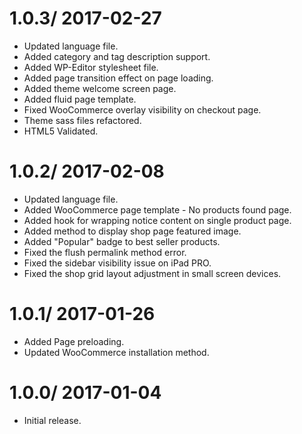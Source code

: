 # 1.0.3/ 2017-02-27

  * Updated language file.
  * Added category and tag description support.
  * Added WP-Editor stylesheet file.
  * Added page transition effect on page loading.
  * Added theme welcome screen page.
  * Added fluid page template.
  * Fixed WooCommerce overlay visibility on checkout page.
  * Theme sass files refactored.
  * HTML5 Validated.
  
# 1.0.2/ 2017-02-08

  * Updated language file.
  * Added WooCommerce page template - No products found page.
  * Added hook for wrapping notice content on single product page.
  * Added method to display shop page featured image.
  * Added "Popular" badge to best seller products.
  * Fixed the flush permalink method error.
  * Fixed the sidebar visibility issue on iPad PRO.
  * Fixed the shop grid layout adjustment in small screen devices.
  
# 1.0.1/ 2017-01-26

  * Added Page preloading.
  * Updated WooCommerce installation method.
  
# 1.0.0/ 2017-01-04

  * Initial release.
